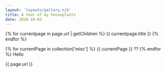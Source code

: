 ```yaml
---
layout: 'layouts/gallery.njk'
title: A tour of my houseplants
date: 2020-10-03
---
```

{% for currentpage in page.url | getChildren %}
{{ currentpage.title }}
{% endfor %}

{% for currentPage in collection['misc'] %}
{{ currentPage }}
??
{% endfor %}
Hello

{{ page.url }}
